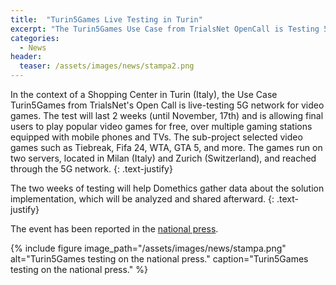```yaml
---
title:  "Turin5Games Live Testing in Turin"
excerpt: "The Turin5Games Use Case from TrialsNet OpenCall is Testing 5G Technology for Videogames with Remote Server"
categories: 
  - News
header:
  teaser: /assets/images/news/stampa2.png
---
```

In the context of a Shopping Center in Turin (Italy), the Use Case Turin5Games from TrialsNet's Open Call is live-testing 5G network for video games. The test will last 2 weeks (until November, 17th) and is allowing final users to play popular video games for free, over multiple gaming stations equipped with mobile phones and TVs. The sub-project selected video games such as Tiebreak, Fifa 24, WTA, GTA 5, and more. The games run on two servers, located in Milan (Italy) and Zurich (Switzerland), and reached through the 5G network.
{: .text-justify}

The two weeks of testing will help Domethics gather data about the solution implementation, which will be analyzed and shared afterward.
{: .text-justify}

The event has been reported in the [national press](https://www.lastampa.it/torinosette/2024/11/01/news/videogame_le_ultime_novita-14768487/).

{% include figure image_path="/assets/images/news/stampa.png" alt="Turin5Games testing on the national press." caption="Turin5Games testing on the national press." %}


